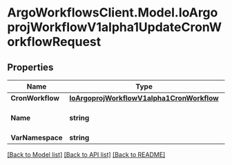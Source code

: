 # ArgoWorkflowsClient.Model.IoArgoprojWorkflowV1alpha1UpdateCronWorkflowRequest

## Properties

Name | Type | Description | Notes
------------ | ------------- | ------------- | -------------
**CronWorkflow** | [**IoArgoprojWorkflowV1alpha1CronWorkflow**](IoArgoprojWorkflowV1alpha1CronWorkflow.md) |  | [optional] 
**Name** | **string** | DEPRECATED: This field is ignored. | [optional] 
**VarNamespace** | **string** |  | [optional] 

[[Back to Model list]](../README.md#documentation-for-models) [[Back to API list]](../README.md#documentation-for-api-endpoints) [[Back to README]](../README.md)

